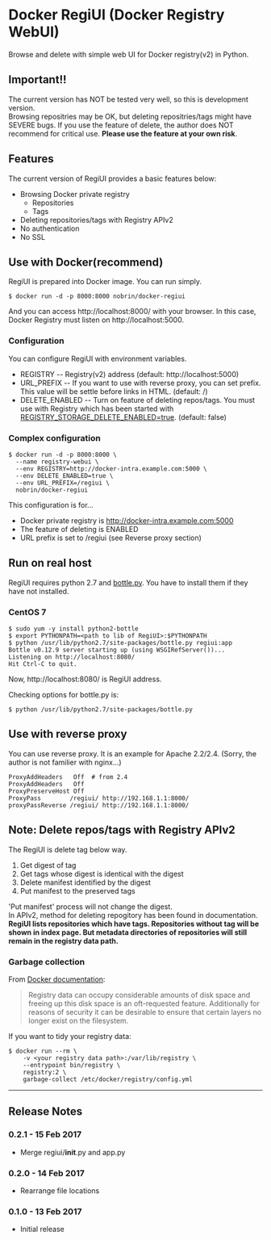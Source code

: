 # Docker RegiUI (Docker Registry WebUI)
Browse and delete with simple web UI for Docker registry(v2) in Python.

## Important!!
The current version has NOT be tested very well, so this is development version.  
Browsing repositries may be OK, but deleting repositries/tags might have SEVERE bugs.  If you use the feature of delete, the author does NOT recommend for critical use.  **Please use the feature at your own risk**.

## Features
The current version of RegiUI provides a basic features below:

- Browsing Docker private registry
  - Repositories
  - Tags
- Deleting repositories/tags with Registry APIv2
- No authentication
- No SSL

## Use with Docker(recommend)
RegiUI is prepared into Docker image.  You can run simply.

```
$ docker run -d -p 8000:8000 nobrin/docker-regiui
```

And you can access http://localhost:8000/ with your browser.
In this case, Docker Registry must listen on http://localhost:5000.

### Configuration
You can configure RegiUI with environment variables.

- REGISTRY -- Registry(v2) address (default: http://localhost:5000)
- URL_PREFIX -- If you want to use with reverse proxy, you can set prefix. This value will be settle before links in HTML. (default: /)
- DELETE_ENABLED -- Turn on feature of deleting repos/tags. You must use with Registry which has been started with [REGISTRY_STORAGE_DELETE_ENABLED=true](https://github.com/docker/distribution/issues/1326). (default: false)

### Complex configuration

```
$ docker run -d -p 8000:8000 \
  --name registry-webui \
  --env REGISTRY=http://docker-intra.example.com:5000 \
  --env DELETE_ENABLED=true \
  --env URL_PREFIX=/regiui \
  nobrin/docker-regiui
```

This configuration is for...

- Docker private registry is http://docker-intra.example.com:5000
- The feature of deleting is ENABLED
- URL prefix is set to /regiui (see Reverse proxy section)

## Run on real host
RegiUI requires python 2.7 and [bottle.py](https://bottlepy.org). You have to install them if they have not installed.

### CentOS 7
```
$ sudo yum -y install python2-bottle
$ export PYTHONPATH=<path to lib of RegiUI>:$PYTHONPATH
$ python /usr/lib/python2.7/site-packages/bottle.py regiui:app
Bottle v0.12.9 server starting up (using WSGIRefServer())...
Listening on http://localhost:8080/
Hit Ctrl-C to quit.
```

Now, http://localhost:8080/ is RegiUI address.

Checking options for bottle.py is:
```
$ python /usr/lib/python2.7/site-packages/bottle.py
```

## Use with reverse proxy
You can use reverse proxy. It is an example for Apache 2.2/2.4. (Sorry, the author is not familier with nginx...)

```
ProxyAddHeaders   Off  # from 2.4
ProxyAddHeaders   Off
ProxyPreserveHost Off
ProxyPass        /regiui/ http://192.168.1.1:8000/
proxyPassReverse /regiui/ http://192.168.1.1:8000/
```

## Note: Delete repos/tags with Registry APIv2
The RegiUI is delete tag below way.

1. Get digest of tag
1. Get tags whose digest is identical with the digest
1. Delete manifest identified by the digest
1. Put manifest to the preserved tags

'Put manifest' process will not change the digest.  
In APIv2, method for deleting repogitory has been found in documentation.  
**RegiUI lists repositories which have tags. Repositories without tag will be shown in index page.  But metadata directories of repositories will still remain in the registry data path.**

### Garbage collection
From [Docker documentation](https://docs.docker.com/registry/garbage-collection/):
> Registry data can occupy considerable amounts of disk space and freeing up this disk space is an oft-requested feature. Additionally for reasons of security it can be desirable to ensure that certain layers no longer exist on the filesystem.

If you want to tidy your registry data:
```
$ docker run --rm \
    -v <your registry data path>:/var/lib/registry \
    --entrypoint bin/registry \
    registry:2 \
    garbage-collect /etc/docker/registry/config.yml
```

----
## Release Notes
### 0.2.1 - 15 Feb 2017
- Merge regiui/__init__.py and app.py

### 0.2.0 - 14 Feb 2017
- Rearrange file locations

### 0.1.0 - 13 Feb 2017
- Initial release
